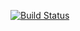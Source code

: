 [![Build Status](https://app.travis-ci.com/CheatCodeSam/Food-Finder.svg?branch=master)](https://app.travis-ci.com/CheatCodeSam/Food-Finder)
